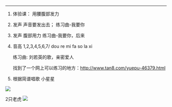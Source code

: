 ----------
1. 体验课： 用腰腹部发力
2. 发声
    声音要发出去；
    练习曲-我要你
3. 发声
    腹部用力
    练习曲-我要你，后来
4. 音高
   1,2,3,4,5,6,7/ dou re mi fa so la xi 
   
   练习曲: 刘若英的歌，亲密爱人
   
   找到了一个网上可以练习的地方：http://www.tan8.com/yuepu-46379.html

5. 根据简谱唱歌
小星星
   
![](http://s6.sinaimg.cn/bmiddle/41888e75t87bc55a95cf5&690)

2只老虎
![](http://data.17jita.com/attachment/portal/201509/03/152452zpa7777710spoani.png)
